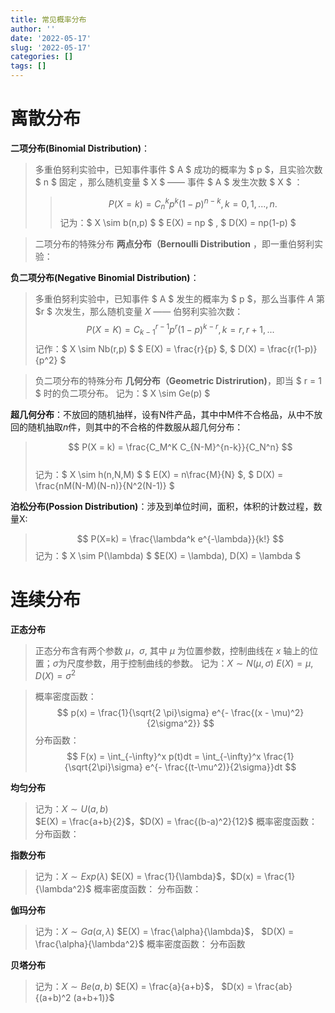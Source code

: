```yaml
---
title: 常见概率分布
author: ''
date: '2022-05-17'
slug: '2022-05-17'
categories: []
tags: []
---
```


<script type="text/x-mathjax-config">
MathJax.Hub.Config({
  tex2jax: {
    inlineMath: [['$','$'], ['\\(','\\)']],
    processEscapes: true
  }
});
</script>

# 离散分布

**二项分布(Binomial Distribution)**：
> 多重伯努利实验中，已知事件事件 $ A $ 成功的概率为 $ p $，且实验次数 $ n $ 固定 ，那么随机变量 $ X $ —— 事件 $ A $ 发生次数 $ X $ ：
>> $$ P(X = k) = C_n^k p^k(1-p)^{n-k}, k = 0,1,...,n. $$
> 记为：$ X \sim b(n,p) $
> $ E(X) = np $ , $ D(X) = np(1-p) $

> 二项分布的特殊分布 **两点分布（Bernoulli Distribution** ，即一重伯努利实验：

**负二项分布(Negative Binomial Distribution)**：
> 多重伯努利实验中，已知事件 $ A $ 发生的概率为 $ p $，那么当事件 $A$ 第 $r $ 次发生，那么随机变量 $X$ —— 伯努利实验次数：
> $$ P(X = K) = C_{k-1}^{r-1}p^r(1-p)^{k-r}, k = r,r+1,... $$
> 记作：$ X \sim Nb(r,p) $
> $ E(X) = \frac{r}{p} $, $ D(X) = \frac{r(1-p)}{p^2} $

> 负二项分布的特殊分布  **几何分布（Geometric Distrirution)**，即当 $ r = 1 $ 时的负二项分布。
>记为：$ X \sim Ge(p) $

**超几何分布**：不放回的随机抽样，设有N件产品，其中中M件不合格品，从中不放回的随机抽取$n$件，则其中的不合格的件数服从超几何分布： 
> $$ P(X = k) = \frac{C_M^K C_{N-M}^{n-k}}{C_N^n} $$  
> 记为：$ X \sim h(n,N,M) $
> $ E(X) = n\frac{M}{N} $, $ D(X) = \frac{nM(N-M)(N-n)}{N^2(N-1)} $

**泊松分布(Possion Distribution)**：涉及到单位时间，面积，体积的计数过程，数量X:
> $$ P(X=k) = \frac{\lambda^k e^{-\lambda}}{k!}  $$ 
> 记为：$ X \sim  P(\lambda) $
> $E(X) = \lambda), D(X) = \lambda $

# 连续分布

**正态分布**
> 正态分布含有两个参数 $\mu$，$\sigma$, 其中 $\mu$ 为位置参数，控制曲线在 $x$ 轴上的位置；$\sigma$为尺度参数，用于控制曲线的参数。
> 记为：$X \sim N(\mu,\sigma)$
> $E(X) = \mu$, $D(X) = \sigma^2$

> 概率密度函数：
> $$ p(x) = \frac{1}{\sqrt{2 \pi}\sigma} e^{- \frac{(x - \mu)^2}   {2\sigma^2}} $$
> 分布函数：
> $$ F(x) = \int_{-\infty}^x p(t)dt = \int_{-\infty}^x \frac{1}{\sqrt{2\pi}\sigma} e^{- \frac{(t-\mu^2)}{2\sigma}}dt $$

**均匀分布**
> 记为：$X \sim U(a,b)$       
> $E(X) = \frac{a+b}{2}$，$D(X) = \frac{(b-a)^2}{12}$
> 概率密度函数：
> 分布函数：

 **指数分布**
> 记为：$X \sim Exp(\lambda)$
> $E(X) = \frac{1}{\lambda}$，$D(x) = \frac{1}{\lambda^2}$
> 概率密度函数：
> 分布函数：

**伽玛分布**
> 记为：$X \sim Ga(\alpha,\lambda)$
> $E(X) = \frac{\alpha}{\lambda}$， $D(X) = \frac{\alpha}{\lambda^2}$
> 概率密度函数：
> 分布函数

**贝塔分布**
> 记为：$X \sim Be(a,b)$
> $E(X) = \frac{a}{a+b}$， $D(x) = \frac{ab}{(a+b)^2 (a+b+1)}$
